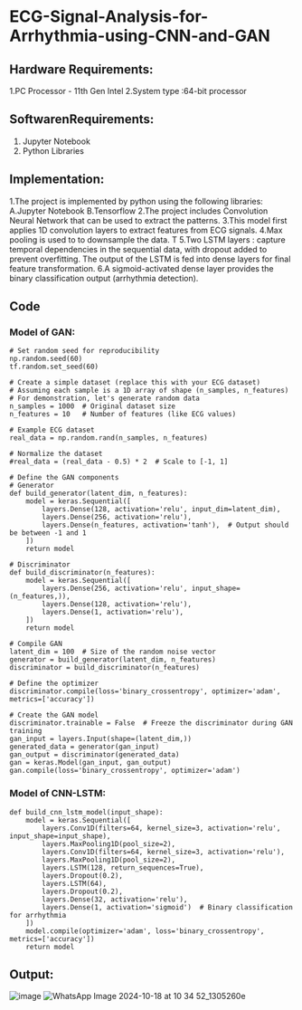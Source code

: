 # ECG-Signal-Analysis-for-Arrhythmia-using-CNN-and-GAN
## Hardware Requirements:
1.PC Processor - 11th Gen Intel
2.System type :64-bit processor
## SoftwarenRequirements:
1. Jupyter Notebook
2. Python Libraries
## Implementation:
1.The project is implemented by python using the following libraries:
A.Jupyter Notebook
B.Tensorflow
2.The project includes Convolution Neural Network that can be used to extract the patterns.
3.This model first applies 1D convolution layers to extract features from ECG signals.
4.Max pooling is used to to downsample the data. T
5.Two LSTM layers :  capture temporal dependencies in the sequential data, with dropout added to prevent overfitting. The output of the LSTM is fed into dense layers for final feature transformation. 
6.A sigmoid-activated dense layer provides the binary classification output (arrhythmia detection).

## Code
### Model of GAN:
```
# Set random seed for reproducibility
np.random.seed(60)
tf.random.set_seed(60)

# Create a simple dataset (replace this with your ECG dataset)
# Assuming each sample is a 1D array of shape (n_samples, n_features)
# For demonstration, let's generate random data
n_samples = 1000  # Original dataset size
n_features = 10   # Number of features (like ECG values)

# Example ECG dataset
real_data = np.random.rand(n_samples, n_features)

# Normalize the dataset
#real_data = (real_data - 0.5) * 2  # Scale to [-1, 1]

# Define the GAN components
# Generator
def build_generator(latent_dim, n_features):
    model = keras.Sequential([
        layers.Dense(128, activation='relu', input_dim=latent_dim),
        layers.Dense(256, activation='relu'),
        layers.Dense(n_features, activation='tanh'),  # Output should be between -1 and 1
    ])
    return model

# Discriminator
def build_discriminator(n_features):
    model = keras.Sequential([
        layers.Dense(256, activation='relu', input_shape=(n_features,)),
        layers.Dense(128, activation='relu'),
        layers.Dense(1, activation='relu'), 
    ])
    return model

# Compile GAN
latent_dim = 100  # Size of the random noise vector
generator = build_generator(latent_dim, n_features)
discriminator = build_discriminator(n_features)

# Define the optimizer
discriminator.compile(loss='binary_crossentropy', optimizer='adam', metrics=['accuracy'])

# Create the GAN model
discriminator.trainable = False  # Freeze the discriminator during GAN training
gan_input = layers.Input(shape=(latent_dim,))
generated_data = generator(gan_input)
gan_output = discriminator(generated_data)
gan = keras.Model(gan_input, gan_output)
gan.compile(loss='binary_crossentropy', optimizer='adam')
```
###  Model of CNN-LSTM:
```
def build_cnn_lstm_model(input_shape):
    model = keras.Sequential([
        layers.Conv1D(filters=64, kernel_size=3, activation='relu', input_shape=input_shape),
        layers.MaxPooling1D(pool_size=2),
        layers.Conv1D(filters=64, kernel_size=3, activation='relu'),
        layers.MaxPooling1D(pool_size=2),
        layers.LSTM(128, return_sequences=True),
        layers.Dropout(0.2),
        layers.LSTM(64),
        layers.Dropout(0.2),
        layers.Dense(32, activation='relu'),
        layers.Dense(1, activation='sigmoid')  # Binary classification for arrhythmia
    ])
    model.compile(optimizer='adam', loss='binary_crossentropy', metrics=['accuracy'])
    return model
```
## Output:
![image](https://github.com/user-attachments/assets/2665f194-f9a2-482a-a24e-fc5216b8b9d4)
![WhatsApp Image 2024-10-18 at 10 34 52_1305260e](https://github.com/user-attachments/assets/8f07bde5-0daa-46bf-899a-84c42da5d2a9)


